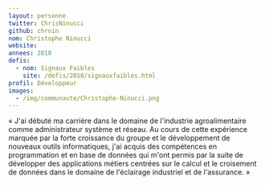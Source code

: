 ```yaml
---
layout: personne
twitter: ChrisNinucci
github: chrnin
nom: Christophe Ninucci
website:
annees: 2018
defis:
  - nom: Signaux Faibles
    site: /defis/2018/signauxfaibles.html
profil: Développeur
images:
  - /img/communaute/Christophe-Ninucci.png
---
```


« J'ai débuté ma carrière dans le domaine de l'industrie
agroalimentaire comme administrateur système et réseau. Au cours de
cette expérience marquée par la forte croissance du groupe et le
développement de nouveaux outils informatiques, j'ai acquis des
compétences en programmation et en base de données qui m'ont permis
par la suite de développer des applications métiers centrées sur le
calcul et le croisement de données dans le domaine de l'éclairage
industriel et de l'assurance. »
